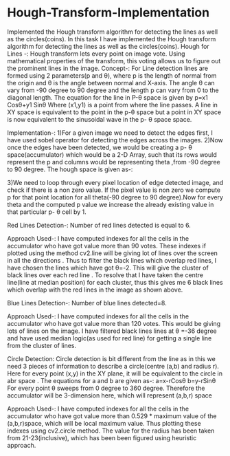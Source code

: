 # Hough-Transform-Implementation
Implemented the Hough transform algorithm for detecting the lines as well as the circles(coins).
In this task I have implemented the Hough transform algorithm for detecting the lines as well as the circles(coins).
Hough for Lines -:
Hough transform lets every point on image vote. Using mathematical properties of the transform, this voting allows us to figure out the prominent lines in the image.
Concept-:
For Line detection lines are formed using 2 parameters(p and θ), where p is the length of normal from the origin and  θ is the angle between normal and X-axis. The angle  θ can vary from -90 degree to 90 degree and the length p can vary from 0 to the diagonal length.
The equation for the line in P-θ space is given by 
p=x1 Cosθ+y1 Sinθ
Where (x1,y1) is a point from where the line passes.
A line in XY space is equivalent to the point in the p-θ space but a point in XY space is now equivalent to the sinusoidal wave in the p- θ space space.

Implementation-:
1)For a given image we need to detect the edges first, I have used  sobel operator for detecting the edges across the images.
2)Now once the edges have been detected, we would be creating a p- θ space(accumulator) which would be a 2-D Array, such that its rows would  represent the p and columns would be representing theta ,from -90 degree to 90 degree. The hough space is given as-:
                                   
3)We need to loop through every pixel location of edge detected image, and check if there is a non zero value. If the pixel value is non zero we compute p for that point location for all theta(-90 degree to 90 degree).Now for every theta and the computed p value we increase the already existing value in that particular p- θ cell by 1.

Red Lines Detection-:
Number of red lines detected is equal to 6. 

Approach Used-:
I have computed indexes for all the cells in the accumulator who have got value more than 90 votes. These indexes if plotted using the method cv2.line will be giving lot of lines over the screen in all the directions . Thus to filter the black lines which overlap red lines, I have chosen the lines which have got  θ=-2. This will give the cluster of black lines over each red line . To resolve that I have taken the centre line(line at median position) for each cluster, thus this gives me 6 black lines which overlap with the red lines in the image as shown above.

Blue Lines Detection-:
Number of blue lines detected=8.

Approach Used-:
I have computed indexes for all the cells in the accumulator who have got value more than 120 votes. This would be giving lots of lines on the image. I have filtered black lines lines at θ =-36 degree and have used median logic(as used for red line) for getting a single line from the cluster of lines.

Circle Detection: 
Circle detection is bit different from the line as in this we need 3 pieces of information to describe a circle(centre (a,b) and radius r).
Here for every point (x,y) in the XY plane, it will be equivalent to the circle in abr space . The equations for a and b are given as-:
a=x-rCosθ
b=y-rSinθ
For every point θ sweeps from 0 degree to 360 degree. Therefore the accumulator will be 3-dimension here, which will represent (a,b,r) space

Approach Used-:
I have computed indexes for all the cells in the accumulator who have got value more than 0.529 * maximum value of the (a,b,r)space, which will be local maximum value. Thus plotting these indexes using cv2.circle method. The value for the radius has been taken from 21-23(inclusive), which has been been figured using heuristic approach.

